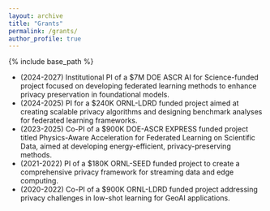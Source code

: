 ```yaml
---
layout: archive
title: "Grants"
permalink: /grants/
author_profile: true
---
```


{% include base_path %}

* (2024-2027) Institutional PI of a $7M DOE ASCR AI for Science-funded project focused on developing federated learning methods to enhance privacy preservation in foundational models.
* (2024-2025) PI for a $240K ORNL-LDRD funded project aimed at creating scalable privacy algorithms and designing benchmark analyses for federated learning frameworks.
* (2023-2025) Co-PI of a $900K DOE-ASCR EXPRESS funded project titled Physics-Aware Acceleration for Federated Learning on Scientific Data, aimed at developing energy-efficient, privacy-preserving methods.
* (2021-2022) PI of a $180K ORNL-SEED funded project to create a comprehensive privacy framework for streaming data and edge computing.
* (2020-2022) Co-PI of a $900K ORNL-LDRD funded project addressing privacy challenges in low-shot learning for GeoAI applications.


  
